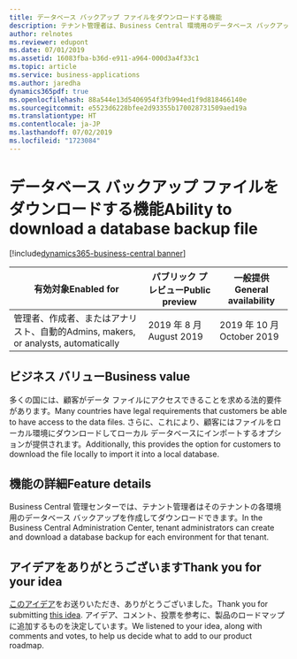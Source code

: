 ```yaml
---
title: データベース バックアップ ファイルをダウンロードする機能
description: テナント管理者は、Business Central 環境用のデータベース バックアップ ファイルをダウンロードできます。
author: relnotes
ms.reviewer: edupont
ms.date: 07/01/2019
ms.assetid: 16083fba-b36d-e911-a964-000d3a4f33c1
ms.topic: article
ms.service: business-applications
ms.author: jaredha
dynamics365pdf: true
ms.openlocfilehash: 88a544e13d5406954f3fb994ed1f9d818466140e
ms.sourcegitcommit: e5523d6228bfee2d93355b170028731509aed19a
ms.translationtype: HT
ms.contentlocale: ja-JP
ms.lasthandoff: 07/02/2019
ms.locfileid: "1723084"
---
```

# <a name="ability-to-download-a-database-backup-file"></a><span data-ttu-id="f5b1d-103">データベース バックアップ ファイルをダウンロードする機能</span><span class="sxs-lookup"><span data-stu-id="f5b1d-103">Ability to download a database backup file</span></span>
[!include[dynamics365-business-central banner](../includes/dynamics365-business-central.md)]

| <span data-ttu-id="f5b1d-104">有効対象</span><span class="sxs-lookup"><span data-stu-id="f5b1d-104">Enabled for</span></span>    |  <span data-ttu-id="f5b1d-105">パブリック プレビュー</span><span class="sxs-lookup"><span data-stu-id="f5b1d-105">Public preview</span></span> | <span data-ttu-id="f5b1d-106">一般提供</span><span class="sxs-lookup"><span data-stu-id="f5b1d-106">General availability</span></span> | 
| ---------- | ---------- |---------- |
|<span data-ttu-id="f5b1d-107">管理者、作成者、またはアナリスト、自動的</span><span class="sxs-lookup"><span data-stu-id="f5b1d-107">Admins, makers, or analysts, automatically</span></span>|<span data-ttu-id="f5b1d-108">2019 年 8 月</span><span class="sxs-lookup"><span data-stu-id="f5b1d-108">August 2019</span></span>| <span data-ttu-id="f5b1d-109">2019 年 10 月</span><span class="sxs-lookup"><span data-stu-id="f5b1d-109">October 2019</span></span>|


## <a name="business-value"></a><span data-ttu-id="f5b1d-110">ビジネス バリュー</span><span class="sxs-lookup"><span data-stu-id="f5b1d-110">Business value</span></span>
<!-- bv start -->
<span data-ttu-id="f5b1d-111">多くの国には、顧客がデータ ファイルにアクセスできることを求める法的要件があります。</span><span class="sxs-lookup"><span data-stu-id="f5b1d-111">Many countries have legal requirements that customers be able to have access to the data files.</span></span> <span data-ttu-id="f5b1d-112">さらに、これにより、顧客にはファイルをローカル環境にダウンロードしてローカル データベースにインポートするオプションが提供されます。</span><span class="sxs-lookup"><span data-stu-id="f5b1d-112">Additionally, this provides the option for customers to download the file locally to import it into a local database.</span></span>
<!-- bv end -->



## <a name="feature-details"></a><span data-ttu-id="f5b1d-113">機能の詳細</span><span class="sxs-lookup"><span data-stu-id="f5b1d-113">Feature details</span></span>
<!--feature detail start -->
<span data-ttu-id="f5b1d-114">Business Central 管理センターでは、テナント管理者はそのテナントの各環境用のデータベース バックアップを作成してダウンロードできます。</span><span class="sxs-lookup"><span data-stu-id="f5b1d-114">In the Business Central Administration Center, tenant administrators can create and download a database backup for each environment for that tenant.</span></span>
<!--feature detail end -->











## <a name="thank-you-for-your-idea"></a><span data-ttu-id="f5b1d-115">アイデアをありがとうございます</span><span class="sxs-lookup"><span data-stu-id="f5b1d-115">Thank you for your idea</span></span>
<span data-ttu-id="f5b1d-116">[このアイデア](https://experience.dynamics.com/ideas/idea/?ideaid=7d2b14ec-1705-e811-80c0-00155d7c7f0c)をお送りいただき、ありがとうございました。</span><span class="sxs-lookup"><span data-stu-id="f5b1d-116">Thank you for submitting [this idea](https://experience.dynamics.com/ideas/idea/?ideaid=7d2b14ec-1705-e811-80c0-00155d7c7f0c).</span></span> <span data-ttu-id="f5b1d-117">アイデア、コメント、投票を参考に、製品のロードマップに追加するものを決定しています。</span><span class="sxs-lookup"><span data-stu-id="f5b1d-117">We listened to your idea, along with comments and votes, to help us decide what to add to our product roadmap.</span></span>